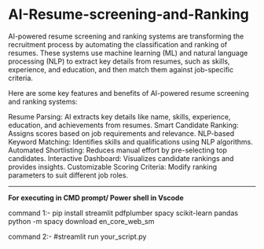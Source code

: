 # AI-Resume-screening-and-Ranking


AI-powered resume screening and ranking systems are transforming the recruitment process by automating the classification and ranking of resumes. These systems use machine learning (ML) and natural language processing (NLP) to extract key details from resumes, such as skills, experience, and education, and then match them against job-specific criteria.

Here are some key features and benefits of AI-powered resume screening and ranking systems:

Resume Parsing: AI extracts key details like name, skills, experience, education, and achievements from resumes.
Smart Candidate Ranking: Assigns scores based on job requirements and relevance.
NLP-based Keyword Matching: Identifies skills and qualifications using NLP algorithms.
Automated Shortlisting: Reduces manual effort by pre-selecting top candidates.
Interactive Dashboard: Visualizes candidate rankings and provides insights.
Customizable Scoring Criteria: Modify ranking parameters to suit different job roles.



----------------------------------------------------------------------

**For  executing in CMD prompt/ Power shell in Vscode**

command 1:- 
pip install streamlit pdfplumber spacy scikit-learn pandas
python -m spacy download en_core_web_sm

command 2:-
#streamlit run your_script.py
